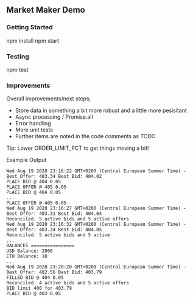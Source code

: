 ## Market Maker Demo

### Getting Started

npm install
npm start

### Testing

npm test

### Improvements

Overall improvements/next steps;

- Store data in something a bit more robust and a little more pesisitant
- Async processing / Promise.all
- Error handling
- More unit tests
- Further items are noted in the code comments as TODO

Tip: Lower ORDER_LIMIT_PCT to get things moving a bit!

Example Output
```
Wed Aug 19 2020 23:16:22 GMT+0200 (Central European Summer Time) - Best Offer: 403.34 Best Bid: 404.02
PLACE BID @ 404 0.05
PLACE OFFER @ 405 0.05
PLACE BID @ 404 0.05
...
PLACE OFFER @ 405 0.05
Wed Aug 19 2020 23:16:27 GMT+0200 (Central European Summer Time) - Best Offer: 403.31 Best Bid: 404.04
Reconciled. 5 active bids and 5 active offers
Wed Aug 19 2020 23:16:32 GMT+0200 (Central European Summer Time) - Best Offer: 403.34 Best Bid: 404.05
Reconciled. 5 active bids and 5 active
...
BALANCES ================
USD Balance: 2000
ETH Balance: 10
...
Wed Aug 19 2020 23:20:20 GMT+0200 (Central European Summer Time) - Best Offer: 402.56 Best Bid: 403.79
FILLED BID @ 404 0.05
Reconciled. 4 active bids and 5 active offers
BID limit 400 for 403.79
PLACE BID @ 403 0.05
```